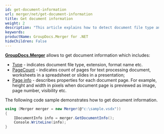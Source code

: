 ```yaml
---
id: get-document-information
url: merger/net/get-document-information
title: Get document information
weight: 2
description: "This article explains how to detect document file type and calculate pages count when merge PDF, Word, Excel, PowerPoint files with GroupDocs.Merger."
keywords: 
productName: GroupDocs.Merger for .NET
hideChildren: False
---
```

**[GroupDocs.Merger](https://products.groupdocs.com/merger/net)** allows to get document information which includes:
*   [Type](https://apireference.groupdocs.com/net/merger/groupdocs.merger.domain.result/documentinfo/properties/type) - indicates document file type, extension, format name etc.
*   [PageCount](https://apireference.groupdocs.com/net/merger/groupdocs.merger.domain.result/documentinfo/properties/pagecount) - indicates count of pages for text processing document, worksheets in a spreadsheet or slides in a presentation;
*   [Page info](https://apireference.groupdocs.com/net/merger/groupdocs.merger.domain.result/ipageinfo) - describes properties for each document page. For example, height and width in pixels when document page is previewed as image, page number, visibility etc.

The following code sample demonstrates how to get document information.
```csharp
using (Merger merger = new Merger(@"c:\sample.vsdx"))
{
    IDocumentInfo info = merger.GetDocumentInfo();
    Console.WriteLine(info);
}
```
